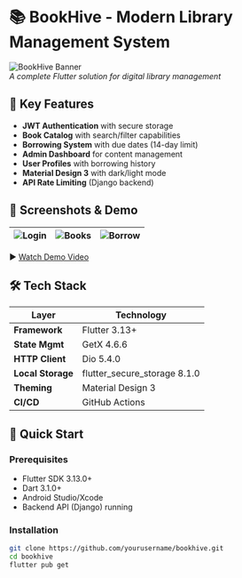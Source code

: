 # 📚 BookHive - Modern Library Management System

![BookHive Banner](docs/assets/banner.png)  
*A complete Flutter solution for digital library management*

## 🌟 Key Features
- **JWT Authentication** with secure storage
- **Book Catalog** with search/filter capabilities
- **Borrowing System** with due dates (14-day limit)
- **Admin Dashboard** for content management
- **User Profiles** with borrowing history
- **Material Design 3** with dark/light mode
- **API Rate Limiting** (Django backend)

## 📱 Screenshots & Demo
| ![Login](docs/screens/login.png) | ![Books](docs/screens/books.png) | ![Borrow](docs/screens/borrow.png) |
|----------------------------------|----------------------------------|------------------------------------|

▶️ [Watch Demo Video](https://youtu.be/demo-link)

## 🛠 Tech Stack
| Layer            | Technology                      |
|------------------|---------------------------------|
| **Framework**    | Flutter 3.13+                  |
| **State Mgmt**   | GetX 4.6.6                     |
| **HTTP Client**  | Dio 5.4.0                      |
| **Local Storage**| flutter_secure_storage 8.1.0    |
| **Theming**      | Material Design 3               |
| **CI/CD**        | GitHub Actions                  |

## 🚀 Quick Start

### Prerequisites
- Flutter SDK 3.13.0+
- Dart 3.1.0+
- Android Studio/Xcode
- Backend API (Django) running

### Installation
```bash
git clone https://github.com/yourusername/bookhive.git
cd bookhive
flutter pub get
